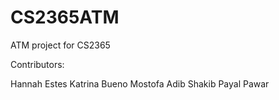 # CS2365ATM
ATM project for CS2365

Contributors:

Hannah Estes
Katrina Bueno
Mostofa Adib Shakib
Payal Pawar
